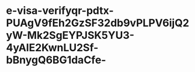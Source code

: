# e-visa-verifyqr-pdtx-PUAgV9fEh2GzSF32db9vPLPV6ijQ2yW-Mk2SgEYPJSK5YU3-4yAlE2KwnLU2Sf-bBnygQ6BG1daCfe-